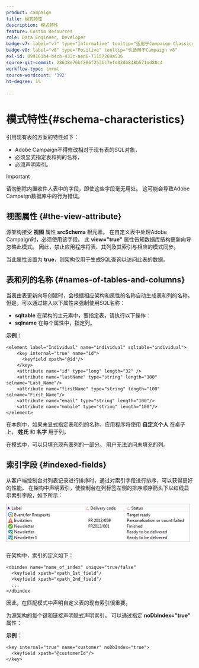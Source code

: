 ```yaml
---
product: campaign
title: 模式特性
description: 模式特性
feature: Custom Resources
role: Data Engineer, Developer
badge-v7: label="v7" type="Informative" tooltip="适用于Campaign Classicv7"
badge-v8: label="v8" type="Positive" tooltip="也适用于Campaign v8"
exl-id: 099161b4-b4cb-433c-aed6-71157269a536
source-git-commit: 28638e76bf286f253bc7efd02db848b571ad88c4
workflow-type: tm+mt
source-wordcount: '392'
ht-degree: 1%

---
```


# 模式特性{#schema-characteristics}



引用现有表的方案的特性如下：

* Adobe Campaign不得修改相对于现有表的SQL对象，
* 必须显式指定表和列的名称，
* 必须声明索引。

>[!IMPORTANT]
>
>请勿删除内置收件人表中的字段，即使这些字段毫无用处。 这可能会导致Adobe Campaign数据库中的行为错误。

## 视图属性 {#the-view-attribute}

源架构接受 **视图** 属性 **srcSchema** 根元素。 在自定义表中处理Adobe Campaign时，必须使用该字段。 此 **view=&quot;true&quot;** 属性告知数据库结构更新向导忽略此模式。 因此，禁止应用程序将表、其列及其索引与相应的模式同步。

当此属性设置为 **true**，则架构仅用于生成SQL查询以访问此表的数据。

## 表和列的名称 {#names-of-tables-and-columns}

当表由表更新向导创建时，会根据相应架构和属性的名称自动生成表和列的名称。 但是，可以通过输入以下属性来强制使用SQL名称：

* **sqltable** 在架构的主元素中，要指定表，请执行以下操作：
* **sqlname** 在每个属性中，指定列。

**示例**：

```
<element label="Individual" name="individual" sqltable="individual">
    <key internal="true" name="id">
      <keyfield xpath="@id"/>
    </key> 
    <attribute name="id" type="long" length="32" />
    <attribute name="lastName" type="string" length="100" sqlname="Last_Name"/>
    <attribute name="firstName" type="string" length="100" sqlname="First_Name"/>
    <attribute name="email" type="string" length="100"/>
    <attribute name="mobile" type="string" length="100"/>
</element>
```

在本例中，如果未显式指定表和列的名称，应用程序将使用 **自定义个人** 在桌子上， **姓氏** 和 **名字** 用于列。

在模式中，可以只填充现有表列的一部分。 用户无法访问未填充的列。

## 索引字段 {#indexed-fields}

从客户端控制台对列表记录进行排序时，通过对索引字段进行排序，可以获得更好的性能。 在架构中声明索引，使控制台在列标签左侧的排序顺序箭头下以红线显示索引字段，如下所示：

![](assets/s_ncs_integration_mapping_index.png)

在架构中，索引的定义如下：

```
<dbindex name="name_of_index" unique="true/false"
  <keyfield xpath="xpath_1st_field"/
  <keyfield xpath="xpath_2nd_field"/
  ...
</dbindex
```

因此，在匹配模式中声明自定义表的现有索引很重要。

为源架构的每个键和链接声明隐式声明索引。 可以通过指定 **noDbIndex=&quot;true&quot;** 属性：

**示例**：

```
<key internal="true" name="customer" noDbIndex="true">
  <keyfield xpath="@customerId"/>
</key>
```
